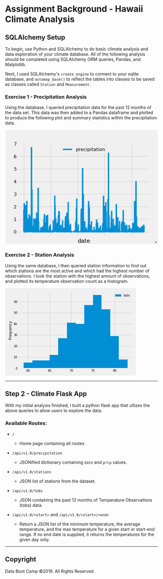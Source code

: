 # Assignment Background - Hawaii Climate Analysis

## SQLAlchemy Setup

To begin, use Python and SQLAlchemy to do basic climate analysis and data exploration of your climate database. All of the following analysis should be completed using SQLAlchemy ORM queries, Pandas, and Matplotlib.

Next, I used SQLAlchemy's `create_engine` to connect to your sqlite database, and `automap_base()` to reflect the tables into classes to be saved as classes called `Station` and `Measurement`.

### Exercise 1 - Precipitation Analysis

Using the database, I queried precipitation data for the past 12 months of the data set. This data was then added to a Pandas dataframe and plotted to produce the following plot and summary statistics within the precipitation data.

  ![precipitation](Images/precipitation.png)

### Exercise 2 - Station Analysis

Using the same database, I then queried station information to find out which stations are the most active and which had the highest number of observations. I took the station with the highest amount of observations, and plotted its temperature observation count as a histogram.

![station-histogram](Images/station-histogram.png)

- - -

## Step 2 - Climate Flask App

With my initial analysis finished, I built a python flask app that utlizes the above queries to allow users to explore the data.

### Available Routes:

* `/`

  * Home page containing all routes

* `/api/v1.0/precipitation`

  * JSONified dictionary containing `date` and `prcp` values.

* `/api/v1.0/stations`

  * JSON list of stations from the dataset.

* `/api/v1.0/tobs`
  
  * JSON containing the past 12 months of Temperature Observations (tobs) data.

* `/api/v1.0/<start>` and `/api/v1.0/<start>/<end>`

  * Return a JSON list of the minimum temperature, the average temperature, and the max temperature for a given start or start-end range. If no end date is supplied, it returns the temperatures for the given day only.

---
## Copyright

Data Boot Camp ©2019. All Rights Reserved.
